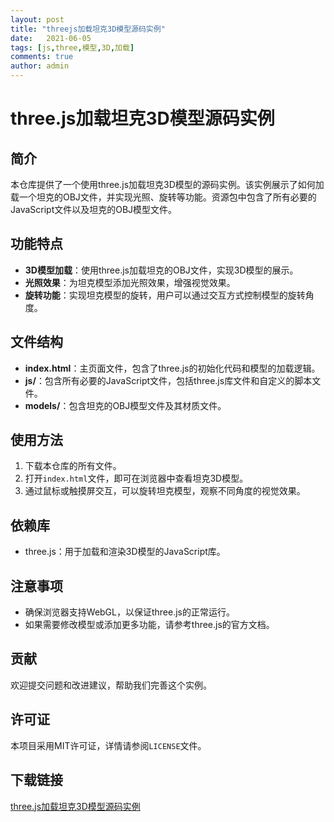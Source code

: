 ```yaml
---
layout: post
title: "threejs加载坦克3D模型源码实例"
date:   2021-06-05
tags: [js,three,模型,3D,加载]
comments: true
author: admin
---
```

# three.js加载坦克3D模型源码实例

## 简介
本仓库提供了一个使用three.js加载坦克3D模型的源码实例。该实例展示了如何加载一个坦克的OBJ文件，并实现光照、旋转等功能。资源包中包含了所有必要的JavaScript文件以及坦克的OBJ模型文件。

## 功能特点
- **3D模型加载**：使用three.js加载坦克的OBJ文件，实现3D模型的展示。
- **光照效果**：为坦克模型添加光照效果，增强视觉效果。
- **旋转功能**：实现坦克模型的旋转，用户可以通过交互方式控制模型的旋转角度。

## 文件结构
- **index.html**：主页面文件，包含了three.js的初始化代码和模型的加载逻辑。
- **js/**：包含所有必要的JavaScript文件，包括three.js库文件和自定义的脚本文件。
- **models/**：包含坦克的OBJ模型文件及其材质文件。

## 使用方法
1. 下载本仓库的所有文件。
2. 打开`index.html`文件，即可在浏览器中查看坦克3D模型。
3. 通过鼠标或触摸屏交互，可以旋转坦克模型，观察不同角度的视觉效果。

## 依赖库
- three.js：用于加载和渲染3D模型的JavaScript库。

## 注意事项
- 确保浏览器支持WebGL，以保证three.js的正常运行。
- 如果需要修改模型或添加更多功能，请参考three.js的官方文档。

## 贡献
欢迎提交问题和改进建议，帮助我们完善这个实例。

## 许可证
本项目采用MIT许可证，详情请参阅`LICENSE`文件。

## 下载链接

[three.js加载坦克3D模型源码实例](https://pan.quark.cn/s/02a2b53af0d5)